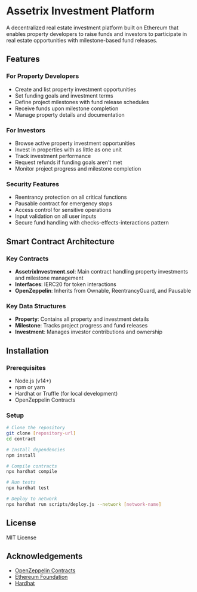 # Assetrix Investment Platform

A decentralized real estate investment platform built on Ethereum that enables property developers to raise funds and investors to participate in real estate opportunities with milestone-based fund releases.

## Features

### For Property Developers
- Create and list property investment opportunities
- Set funding goals and investment terms
- Define project milestones with fund release schedules
- Receive funds upon milestone completion
- Manage property details and documentation

### For Investors
- Browse active property investment opportunities
- Invest in properties with as little as one unit
- Track investment performance
- Request refunds if funding goals aren't met
- Monitor project progress and milestone completion

### Security Features
- Reentrancy protection on all critical functions
- Pausable contract for emergency stops
- Access control for sensitive operations
- Input validation on all user inputs
- Secure fund handling with checks-effects-interactions pattern

## Smart Contract Architecture

### Key Contracts
- **AssetrixInvestment.sol**: Main contract handling property investments and milestone management
- **Interfaces**: IERC20 for token interactions
- **OpenZeppelin**: Inherits from Ownable, ReentrancyGuard, and Pausable

### Key Data Structures
- **Property**: Contains all property and investment details
- **Milestone**: Tracks project progress and fund releases
- **Investment**: Manages investor contributions and ownership

## Installation

### Prerequisites
- Node.js (v14+)
- npm or yarn
- Hardhat or Truffle (for local development)
- OpenZeppelin Contracts

### Setup
```bash
# Clone the repository
git clone [repository-url]
cd contract

# Install dependencies
npm install

# Compile contracts
npx hardhat compile

# Run tests
npx hardhat test

# Deploy to network
npx hardhat run scripts/deploy.js --network [network-name]
```


## License

MIT License



## Acknowledgements
- [OpenZeppelin Contracts](https://openzeppelin.com/contracts/)
- [Ethereum Foundation](https://ethereum.org/)
- [Hardhat](https://hardhat.org/)
